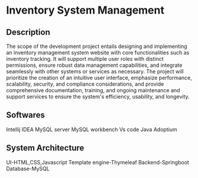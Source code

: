 # Inventory System Management

## Description
   The scope of the development project entails designing and implementing an inventory management system website with core functionalities such as inventory tracking. It will support multiple user roles with distinct permissions, ensure robust data management capabilities, and integrate seamlessly with other systems or services as necessary. The project will prioritize the creation of an intuitive user interface, emphasize performance, scalability, security, and compliance considerations, and provide comprehensive documentation, training, and ongoing maintenance and support services to ensure the system's efficiency, usability, and longevity.

## Softwares
Intellij IDEA
MySQL server
MySQL workbench
Vs code
Java Adoptium

## System Architecture
UI-HTML,CSS,Javascript
Template engine-Thymeleaf
Backend-Springboot
Database-MySQL


 
